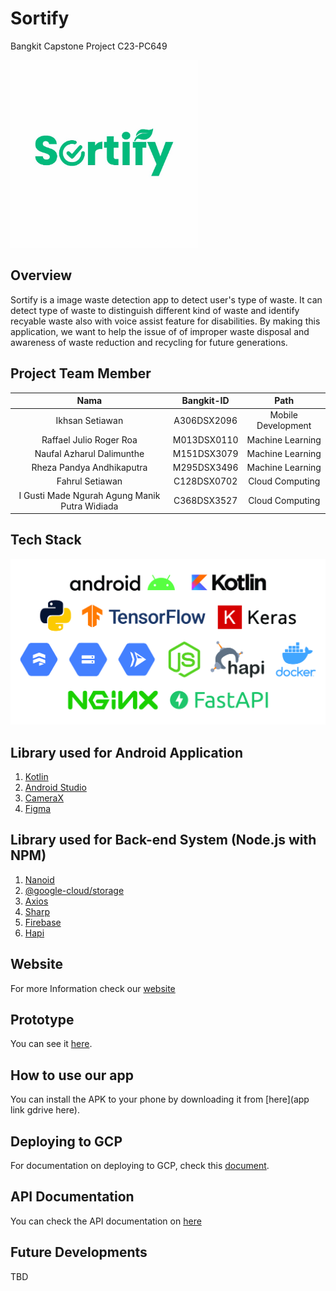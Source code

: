 # Sortify

Bangkit Capstone Project C23-PC649

<img src="docs/sortify-logo.jpg" width="300">

## Overview

Sortify is a image waste detection app to detect user's type of waste. It can detect type of waste to distinguish different kind of waste and identify recyable waste also with  voice assist feature for disabilities. By making this application, we want to help the issue of of improper waste disposal and awareness of waste reduction and recycling for future generations.

## Project Team Member

|                    Nama                       | Bangkit-ID  |        Path        |
| :-------------------------------------------: | :---------: | :----------------: |
|               Ikhsan Setiawan                 | A306DSX2096 | Mobile Development |
|           Raffael Julio Roger Roa             | M013DSX0110 |  Machine Learning  |
|          Naufal Azharul Dalimunthe            | M151DSX3079 |  Machine Learning  |
|          Rheza Pandya Andhikaputra            | M295DSX3496 |  Machine Learning  |
|               Fahrul Setiawan                 | C128DSX0702 |  Cloud Computing   |
| I Gusti Made Ngurah Agung Manik Putra Widiada | C368DSX3527 |  Cloud Computing   |

## Tech Stack

![Tech Stack](docs/sortify-tech.jpg)

## Library used for Android Application

1. [Kotlin](https://kotlinlang.org)
2. [Android Studio](https://developer.android.com/studio)
3. [CameraX](https://developer.android.com/training/camerax)
4. [Figma](https://www.figma.com)

## Library used for Back-end System (Node.js with NPM)

1. [Nanoid](https://www.npmjs.com/package/nanoid)
2. [@google-cloud/storage](https://www.npmjs.com/package/@google-cloud/storage)
3. [Axios](https://www.npmjs.com/package/axios)
4. [Sharp](https://sharp.pixelplumbing.com)
5. [Firebase](https://firebase.google.com)
6. [Hapi](https://hapi.dev)

## Website 
For more Information check our [website](https://sortify-api-6x3vm2nioq-et.a.run.app)

## Prototype
You can see it [here](https://www.figma.com/file/yb8Z2IjM5WcCT0IG7n4h1k/UI-Design-Capstone-Team-2023?type=design&node-id=0%3A1&t=D2jKJ11hdVoPyaXt-1).

## How to use our app

You can install the APK to your phone by downloading it from [here](app link gdrive here).

## Deploying to GCP

For documentation on deploying to GCP, check this [document](docs/gcp_deploy.md).

## API Documentation

You can check the API documentation on [here](https://documenter.getpostman.com/view/27787945/2s93sW9GB9)

## Future Developments

TBD
